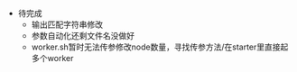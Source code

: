 * 待完成
    * 输出匹配字符串修改
    * 参数自动化还剩文件名没做好
    * worker.sh暂时无法传参修改node数量，寻找传参方法/在starter里直接起多个worker
